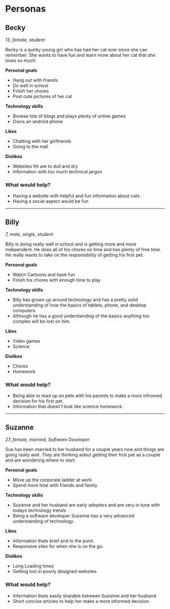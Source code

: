# Personas

## Becky 

*13, female, student*

Becky is a quirky young girl who has had her cat ever since she can remember. She wants to have fun and learn more about her cat that she loves so much.

**Personal goals**

- Hang out with friends
- Do well in school
- Finish her chores
- Post cute pictures of her cat

**Technology skills**

- Browse lots of blogs and plays plenty of online games
- Owns an android phone

**Likes**

- Chatting with her girlfriends
- Going to the mall

**Dislikes**

- Websites tht are to dull and dry
- Information with too much technical jargon

### What would help?

- Having a website with helpful and fun informaiton about cats.
- Having a social aspect would be fun

---

## Billy

*7, male, single, student*

Billy is doing really well in school and is getting more and more independent. He does all of his chores on time and has plenty of free time. He really wants to take on the responsibility of getting his first pet.

**Personal goals**

- Watch Cartoons and have fun
- Finish his chores with enough time to play

**Technology skills**

- Billy has grown up around technology and has a pretty solid understanding of how the basics of tablets, phone, and desktop computers.
- Although he has a good understanding of the basics anything too complex will be lost on him.

**Likes**

- Video games
- Science

**Dislikes**

- Chores
- Homework

### What would help?

- Being able to read up on pets with his parents to make a more infromed decision for his first pet.
- Information that doesn't look like science homework.

---

## Suzanne

*27, female, married, Software Developer*

Sue has been married to her husband for a couple years now and things are going really well. They are thinking aobut getting their first pet as a couple and are wondering where to start.

**Personal goals**

- Move up the corporate ladder at work
- Spend more time with friends and family

**Technology skills**

- Suzanne and her husband are early adopters and are very in tune with todays technology trends
- Being a software developer Suzanne has a very advanced understanding of technology.

**Likes**

- Information thats brief and to the point.
- Responsive sites for when she is on the go.

**Dislikes**

- Long Loading times
- Getting lost in poorly designed websites

### What would help?

- Information thats easily sharable between Suzanne and her husband
- Short concise articles to help her make a more informed decision.